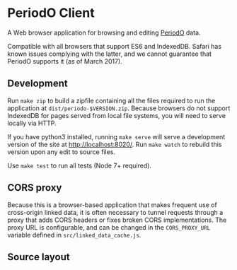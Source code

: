 # PeriodO Client
A Web browser application for browsing and editing [PeriodO](http://perio.do/) data.

Compatible with all browsers that support ES6 and IndexedDB. Safari has known issues complying with the latter, and we cannot guarantee that PeriodO supports it (as of March 2017).

## Development
Run `make zip` to build a zipfile containing all the files required to run the application at `dist/periodo-$VERSION.zip`. Because browsers do not support IndexedDB for pages served from local file systems, you will need to serve locally via HTTP.

If you have python3 installed, running `make serve` will serve a development version of the site at <http://localhost:8020/>. Run `make watch` to rebuild this version upon any edit to source files.

Use `make test` to run all tests (Node 7+ required).

## CORS proxy
Because this is a browser-based application that makes frequent use of
cross-origin linked data, it is often necessary to tunnel requests through a
proxy that adds CORS headers or fixes broken CORS implementations. The proxy URL
is configurable, and can be changed in the `CORS_PROXY_URL` variable
defined in `src/linked_data_cache.js`.


## Source layout
